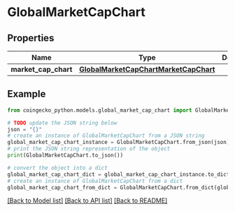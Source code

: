 # GlobalMarketCapChart


## Properties

Name | Type | Description | Notes
------------ | ------------- | ------------- | -------------
**market_cap_chart** | [**GlobalMarketCapChartMarketCapChart**](GlobalMarketCapChartMarketCapChart.md) |  | [optional] 

## Example

```python
from coingecko_python.models.global_market_cap_chart import GlobalMarketCapChart

# TODO update the JSON string below
json = "{}"
# create an instance of GlobalMarketCapChart from a JSON string
global_market_cap_chart_instance = GlobalMarketCapChart.from_json(json)
# print the JSON string representation of the object
print(GlobalMarketCapChart.to_json())

# convert the object into a dict
global_market_cap_chart_dict = global_market_cap_chart_instance.to_dict()
# create an instance of GlobalMarketCapChart from a dict
global_market_cap_chart_from_dict = GlobalMarketCapChart.from_dict(global_market_cap_chart_dict)
```
[[Back to Model list]](../README.md#documentation-for-models) [[Back to API list]](../README.md#documentation-for-api-endpoints) [[Back to README]](../README.md)


